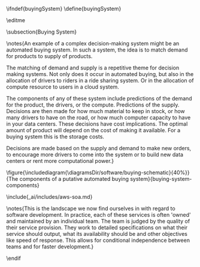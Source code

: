 \ifndef{buyingSystem}
\define{buyingSystem}

\editme

\subsection{Buying System}


\notes{An example of a complex decision-making system might be an automated buying system. In such a system, the idea is to match demand for products to supply of products.

The matching of demand and supply is a repetitive theme for decision making systems. Not only does it occur in automated buying, but also in the allocation of drivers to riders in a ride sharing system. Or in the allocation of compute resource to users in a cloud system. 

The components of any of these system include predictions of the demand for the product, the drivers, or the compute. Predictions of the supply. Decisions are then made for how much material to keep in stock, or how many drivers to have on the road, or how much computer capacity to have in your data centers. These decisions have cost implications. The optimal amount of product will depend on the cost of making it available. For a buying system this is the storage costs. 

Decisions are made based on the supply and demand to make new orders, to encourage more drivers to come into the system or to build new data centers or rent more computational power.}

\figure{\includediagram{\diagramsDir/software/buying-schematic}{40%}}{The components of a putative automated buying system}{buying-system-components}

\include{_ai/includes/aws-soa.md}


\notes{This is the landscape we now find ourselves in with regard to software development. In practice, each of these services is often 'owned' and maintained by an individual team. The team is judged by the quality of their service provision. They work to detailed specifications on what their service should output, what its availability should be and other objectives like speed of response. This allows for conditional independence between teams and for faster development.}


\endif
